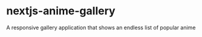 # nextjs-anime-gallery
A responsive gallery application that shows an endless list of popular anime
